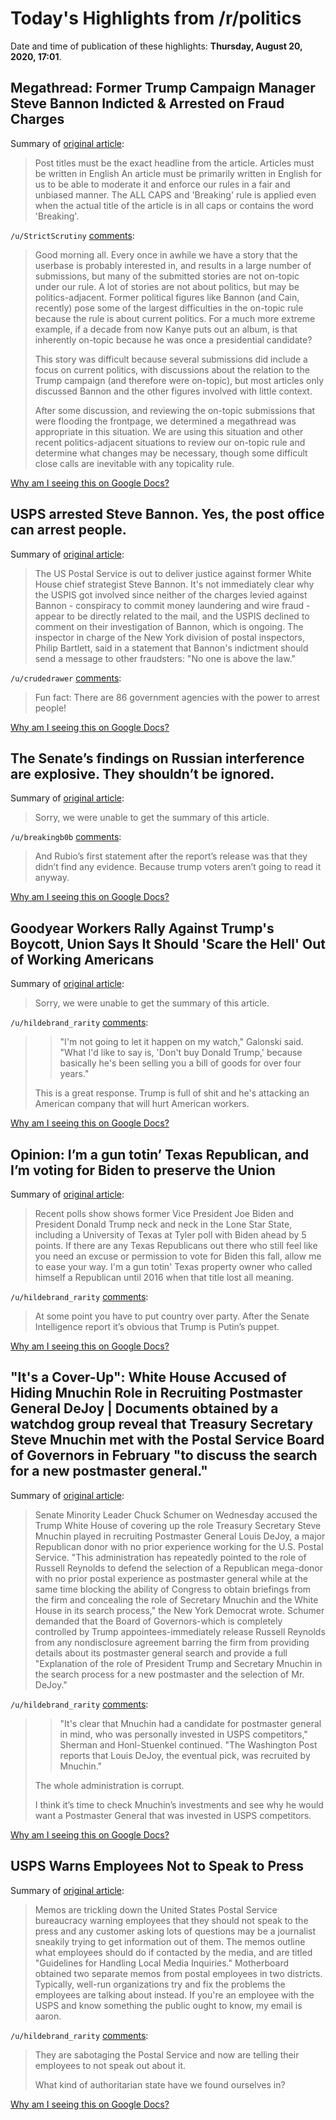 # Today's Highlights from /r/politics

Date and time of publication of these highlights: **Thursday, August 20, 2020, 17:01**.

## Megathread: Former Trump Campaign Manager Steve Bannon Indicted & Arrested on Fraud Charges

Summary of [original article](https://www.reddit.com/r/politics/comments/idcsk7/megathread_former_trump_campaign_manager_steve/):

> Post titles must be the exact headline from the article. Articles must be written in English An article must be primarily written in English for us to be able to moderate it and enforce our rules in a fair and unbiased manner. The ALL CAPS and 'Breaking' rule is applied even when the actual title of the article is in all caps or contains the word 'Breaking'.

`/u/StrictScrutiny` [comments](https://www.reddit.com/r/politics/comments/idcsk7/megathread_former_trump_campaign_manager_steve/):

> Good morning all. Every once in awhile we have a story that the userbase is probably interested in, and results in a large number of submissions, but many of the submitted stories are not on-topic under our rule. A lot of stories are not about politics, but may be politics-adjacent. Former political figures like Bannon (and Cain, recently) pose some of the largest difficulties in the on-topic rule because the rule is about current politics. For a much more extreme example, if a decade from now Kanye puts out an album, is that inherently on-topic because he was once a presidential candidate?
> 
> This story was difficult because several submissions did include a focus on current politics, with discussions about the relation to the Trump campaign (and therefore were on-topic), but most articles only discussed Bannon and the other figures involved with little context.
> 
> After some discussion, and reviewing the on-topic submissions that were flooding the frontpage, we determined a megathread was appropriate in this situation. We are using this situation and other recent politics-adjacent situations to review our on-topic rule and determine what changes may be necessary, though some difficult close calls are inevitable with any topicality rule.

[Why am I seeing this on Google Docs?](https://docs.google.com/document/d/1Dc6We63vOXIZsc0op-Bt4abqkYjXzOigalQqFxmvvbM/edit?usp=sharing)

## USPS arrested Steve Bannon. Yes, the post office can arrest people.

Summary of [original article](https://www.vox.com/policy-and-politics/2020/8/20/21377305/postal-service-steve-bannon-arrest):

> The US Postal Service is out to deliver justice against former White House chief strategist Steve Bannon. It's not immediately clear why the USPIS got involved since neither of the charges levied against Bannon - conspiracy to commit money laundering and wire fraud - appear to be directly related to the mail, and the USPIS declined to comment on their investigation of Bannon, which is ongoing. The inspector in charge of the New York division of postal inspectors, Philip Bartlett, said in a statement that Bannon's indictment should send a message to other fraudsters: "No one is above the law."

`/u/crudedrawer` [comments](https://www.reddit.com/r/politics/comments/idf7vp/usps_arrested_steve_bannon_yes_the_post_office/):

> Fun fact: There are 86 government agencies with the power to arrest people!

[Why am I seeing this on Google Docs?](https://docs.google.com/document/d/1Dc6We63vOXIZsc0op-Bt4abqkYjXzOigalQqFxmvvbM/edit?usp=sharing)

## The Senate’s findings on Russian interference are explosive. They shouldn’t be ignored.

Summary of [original article](https://www.washingtonpost.com/opinions/global-opinions/the-senates-findings-on-russian-interference-are-explosive-they-shouldnt-be-ignored/2020/08/19/70333510-e239-11ea-8dd2-d07812bf00f7_story.html?hpid=hp_save-opinions-float-right-4-0_opinion-card-a-right%3Ahomepage%2Fstory-ans):

> Sorry, we were unable to get the summary of this article.

`/u/breakingb0b` [comments](https://www.reddit.com/r/politics/comments/idenzj/the_senates_findings_on_russian_interference_are/):

> And Rubio’s first statement after the report’s release was that they didn’t find any evidence. Because trump voters aren’t going to read it anyway.

[Why am I seeing this on Google Docs?](https://docs.google.com/document/d/1Dc6We63vOXIZsc0op-Bt4abqkYjXzOigalQqFxmvvbM/edit?usp=sharing)

## Goodyear Workers Rally Against Trump's Boycott, Union Says It Should 'Scare the Hell' Out of Working Americans

Summary of [original article](https://www.newsweek.com/goodyear-workers-rally-against-trumps-boycott-union-says-it-should-scare-hell-out-working-1526506):

> Sorry, we were unable to get the summary of this article.

`/u/hildebrand_rarity` [comments](https://www.reddit.com/r/politics/comments/iddq47/goodyear_workers_rally_against_trumps_boycott/):

> >"I'm not going to let it happen on my watch," Galonski said. "What I'd like to say is, 'Don't buy Donald Trump,' because basically he's been selling you a bill of goods for over four years."
> 
> This is a great response. Trump is full of shit and he's attacking an American company that will hurt American workers.

[Why am I seeing this on Google Docs?](https://docs.google.com/document/d/1Dc6We63vOXIZsc0op-Bt4abqkYjXzOigalQqFxmvvbM/edit?usp=sharing)

## Opinion: I’m a gun totin’ Texas Republican, and I’m voting for Biden to preserve the Union

Summary of [original article](https://www.houstonchronicle.com/opinion/outlook/article/texas-republican-joe-biden-voting-election-2020-15495992.php):

> Recent polls show shows former Vice President Joe Biden and President Donald Trump neck and neck in the Lone Star State, including a University of Texas at Tyler poll with Biden ahead by 5 points. If there are any Texas Republicans out there who still feel like you need an excuse or permission to vote for Biden this fall, allow me to ease your way. I'm a gun totin' Texas property owner who called himself a Republican until 2016 when that title lost all meaning.

`/u/hildebrand_rarity` [comments](https://www.reddit.com/r/politics/comments/ide0gu/opinion_im_a_gun_totin_texas_republican_and_im/):

> At some point you have to put country over party. After the Senate Intelligence report it’s obvious that Trump is Putin’s puppet.

[Why am I seeing this on Google Docs?](https://docs.google.com/document/d/1Dc6We63vOXIZsc0op-Bt4abqkYjXzOigalQqFxmvvbM/edit?usp=sharing)

## "It's a Cover-Up": White House Accused of Hiding Mnuchin Role in Recruiting Postmaster General DeJoy | Documents obtained by a watchdog group reveal that Treasury Secretary Steve Mnuchin met with the Postal Service Board of Governors in February "to discuss the search for a new postmaster general."

Summary of [original article](https://www.commondreams.org/news/2020/08/20/its-cover-white-house-accused-hiding-mnuchin-role-recruiting-postmaster-general):

> Senate Minority Leader Chuck Schumer on Wednesday accused the Trump White House of covering up the role Treasury Secretary Steve Mnuchin played in recruiting Postmaster General Louis DeJoy, a major Republican donor with no prior experience working for the U.S. Postal Service. "This administration has repeatedly pointed to the role of Russell Reynolds to defend the selection of a Republican mega-donor with no prior postal experience as postmaster general while at the same time blocking the ability of Congress to obtain briefings from the firm and concealing the role of Secretary Mnuchin and the White House in its search process," the New York Democrat wrote. Schumer demanded that the Board of Governors-which is completely controlled by Trump appointees-immediately release Russell Reynolds from any nondisclosure agreement barring the firm from providing details about its postmaster general search and provide a full "Explanation of the role of President Trump and Secretary Mnuchin in the search process for a new postmaster and the selection of Mr. DeJoy."

`/u/hildebrand_rarity` [comments](https://www.reddit.com/r/politics/comments/idejrn/its_a_coverup_white_house_accused_of_hiding/):

> >	"It's clear that Mnuchin had a candidate for postmaster general in mind, who was personally invested in USPS competitors," Sherman and Honl-Stuenkel continued. "The Washington Post reports that Louis DeJoy, the eventual pick, was recruited by Mnuchin."
> 
> The whole administration is corrupt. 
> 
> I think it’s time to check Mnuchin’s investments and see why he would want a Postmaster General that was invested in USPS competitors.

[Why am I seeing this on Google Docs?](https://docs.google.com/document/d/1Dc6We63vOXIZsc0op-Bt4abqkYjXzOigalQqFxmvvbM/edit?usp=sharing)

## USPS Warns Employees Not to Speak to Press

Summary of [original article](https://www.vice.com/en_us/article/k7qypz/usps-warns-employees-not-to-speak-to-press):

> Memos are trickling down the United States Postal Service bureaucracy warning employees that they should not speak to the press and any customer asking lots of questions may be a journalist sneakily trying to get information out of them. The memos outline what employees should do if contacted by the media, and are titled "Guidelines for Handling Local Media Inquiries." Motherboard obtained two separate memos from postal employees in two districts. Typically, well-run organizations try and fix the problems the employees are talking about instead. If you're an employee with the USPS and know something the public ought to know, my email is aaron.

`/u/hildebrand_rarity` [comments](https://www.reddit.com/r/politics/comments/idhlzq/usps_warns_employees_not_to_speak_to_press/):

> They are sabotaging the Postal Service and now are telling their employees to not speak out about it. 
> 
> What kind of authoritarian state have we found ourselves in?

[Why am I seeing this on Google Docs?](https://docs.google.com/document/d/1Dc6We63vOXIZsc0op-Bt4abqkYjXzOigalQqFxmvvbM/edit?usp=sharing)

